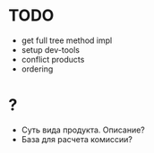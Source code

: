 # TODO
* get full tree method impl
* setup dev-tools
* conflict products
* ordering

# ?
* Суть вида продукта. Описание?
* База для расчета комиссии?
